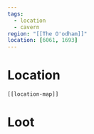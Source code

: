 ```yaml
---
tags:
  - location
  - cavern
region: "[[The O'odham]]"
location: [6061, 1693]
---
```

# Location
```meta-bind-embed
[[location-map]]
```
# Loot
